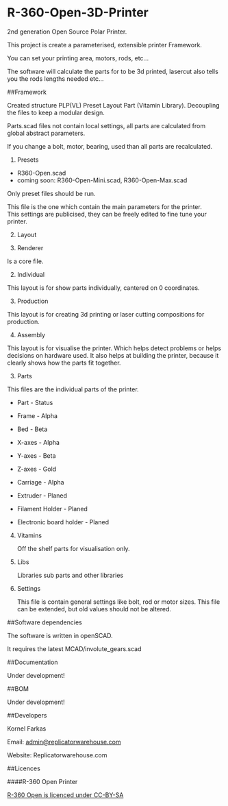 R-360-Open-3D-Printer
=====================

2nd generation Open Source Polar Printer. 

This project is create a parameterised, extensible printer Framework.

You can set your printing area, motors, rods, etc...

The software will calculate the parts for to be 3d printed, lasercut also tells you the rods lengths needed etc...

##Framework

Created structure PLP(VL) Preset Layout Part (Vitamin Library).
Decoupling the files to keep a modular design.

Parts.scad files not contain local settings, all parts are calculated from global abstract parameters.

If you change a bolt, motor, bearing, used than all parts are recalculated.


1. Presets
  * R360-Open.scad
  * coming soon: R360-Open-Mini.scad, R360-Open-Max.scad  

   Only preset files should be run.  

   This file is the one which contain the main parameters for the printer.  
   This settings are publicised, they can be freely edited to fine tune your printer.  

2. Layout
  
  1. Renderer  

  Is a core file.  

  2. Individual

  This layout is for show parts individually, cantered on 0 coordinates.  

  3. Production

  This layout is for creating 3d printing or laser cutting compositions for production.  

  4. Assembly

  This layout is for visualise the printer. Which helps detect problems or helps decisions on hardware used.
  It also helps at building the printer, because it clearly shows how the parts fit together.

3. Parts
  
  This files are the individual parts of the printer.  

  * Part - Status

  * Frame - Alpha
  * Bed - Beta
  * X-axes - Alpha
  * Y-axes - Beta
  * Z-axes - Gold
  * Carriage - Alpha
  * Extruder - Planed

  * Filament Holder - Planed
  * Electronic board holder - Planed

4. Vitamins  
	
	Off the shelf parts for visualisation only.

5. Libs  
	
	Libraries sub parts and other libraries

6. Settings

	This file is contain general settings like bolt, rod or motor sizes.
	This file can be extended, but old values should not be altered.


##Software dependencies

The software is written in openSCAD. 

It requires the latest
MCAD/involute_gears.scad 

##Documentation

Under development!

##BOM

Under development!

##Developers

Kornel Farkas 

Email: admin@replicatorwarehouse.com 

Website: Replicatorwarehouse.com

##Licences

####R-360 Open Printer 

[R-360 Open is licenced under CC-BY-SA](http://creativecommons.org/licenses/by-sa/3.0/)